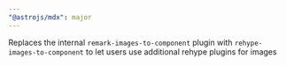 ```yaml
---
"@astrojs/mdx": major
---
```


Replaces the internal `remark-images-to-component` plugin with `rehype-images-to-component` to let users use additional rehype plugins for images
